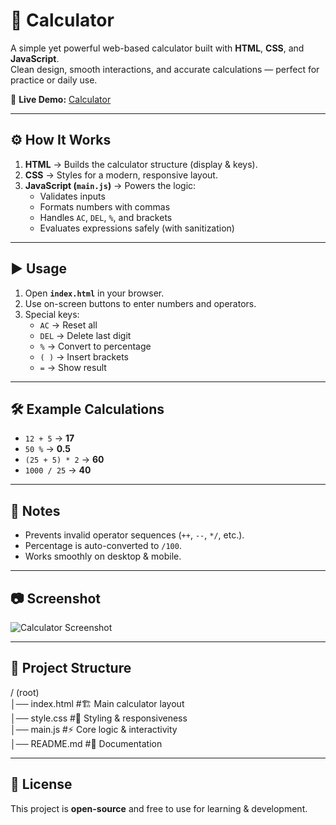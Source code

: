 # 🧮 Calculator

A simple yet powerful web-based calculator built with **HTML**, **CSS**, and **JavaScript**.  
Clean design, smooth interactions, and accurate calculations — perfect for practice or daily use.  

🔗 **Live Demo:** [Calculator](https://chaitanyasivathmika19.github.io/Calculator/)  

---

## ⚙️ How It Works
1. **HTML** → Builds the calculator structure (display & keys).  
2. **CSS** → Styles for a modern, responsive layout.  
3. **JavaScript (`main.js`)** → Powers the logic:  
   - Validates inputs  
   - Formats numbers with commas  
   - Handles `AC`, `DEL`, `%`, and brackets  
   - Evaluates expressions safely (with sanitization)  

---

## ▶️ Usage
1. Open **`index.html`** in your browser.  
2. Use on-screen buttons to enter numbers and operators.  
3. Special keys:  
   - `AC` → Reset all  
   - `DEL` → Delete last digit  
   - `%` → Convert to percentage  
   - `( )` → Insert brackets  
   - `=` → Show result  

---

## 🛠️ Example Calculations
- `12 + 5` → **17**  
- `50 %` → **0.5**  
- `(25 + 5) * 2` → **60**  
- `1000 / 25` → **40**  

---

## 📌 Notes
- Prevents invalid operator sequences (`++`, `--`, `*/`, etc.).  
- Percentage is auto-converted to `/100`.  
- Works smoothly on desktop & mobile.  

---

## 📷 Screenshot
![Calculator Screenshot](https://github.com/user-attachments/assets/38564a86-03a3-42c4-a642-2a2ac23642b2)

---

## 📂 Project Structure

/ (root)  
│── index.html        #🏗️ Main calculator layout  
│── style.css         #🎨 Styling & responsiveness  
│── main.js           #⚡ Core logic & interactivity  
│── README.md         #📘 Documentation  


---

## 📄 License
This project is **open-source** and free to use for learning & development.  
